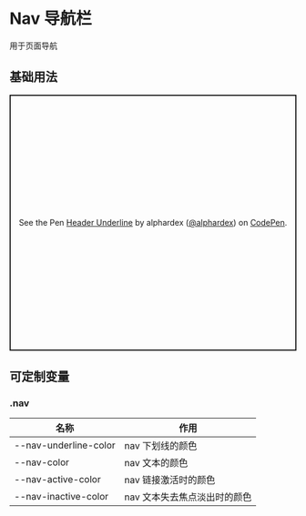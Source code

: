 # Nav 导航栏

用于页面导航

## 基础用法

<p class="codepen" data-height="450" data-theme-id="dark" data-default-tab="html,result" data-user="alphardex" data-slug-hash="JjoqbNP" style="height: 450px; box-sizing: border-box; display: flex; align-items: center; justify-content: center; border: 2px solid; margin: 1em 0; padding: 1em;" data-pen-title="Header Underline">
  <span>See the Pen <a href="https://codepen.io/alphardex/pen/JjoqbNP">
  Header Underline</a> by alphardex (<a href="https://codepen.io/alphardex">@alphardex</a>)
  on <a href="https://codepen.io">CodePen</a>.</span>
</p>
<script async src="https://static.codepen.io/assets/embed/ei.js"></script>

## 可定制变量

### .nav

| 名称                  | 作用                         |
| --------------------- | ---------------------------- |
| --nav-underline-color | nav 下划线的颜色             |
| --nav-color           | nav 文本的颜色               |
| --nav-active-color    | nav 链接激活时的颜色         |
| --nav-inactive-color  | nav 文本失去焦点淡出时的颜色 |
